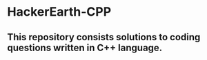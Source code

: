 # HackerEarth-CPP

## This repository consists solutions to coding questions written in C++ language.
